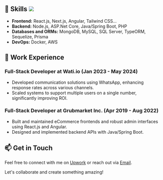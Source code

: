 ## 🚀 Skills ![](https://komarev.com/ghpvc/?username=railway17)
- **Frontend:** React.js, Next.js, Angular, Tailwind CSS...
- **Backend:** Node.js, ASP.Net Core, Java/Spring Boot, PHP
- **Databases and ORMs:** MongoDB, MySQL, SQL Server, TypeORM, Sequelize, Prisma
- **DevOps:** Docker, AWS

## 💼 Work Experience
### Full-Stack Developer at Wati.io (Jan 2023 - May 2024)
- Developed communication solutions using WhatsApp, enhancing response rates across various channels.
- Scaled systems to support multiple users on a single number, significantly improving ROI.

### Full-Stack Developer at Grubmarket Inc. (Apr 2019 - Aug 2022)
- Built and maintained eCommerce frontends and robust admin interfaces using React.js and Angular.
- Designed and implemented backend APIs with Java/Spring Boot.

## 📫 Get in Touch
Feel free to connect with me on [Upwork](https://www.upwork.com/freelancers/mingyunh?mp_source=share) or reach out via [Email](hanmingyun1212@gmail.com).

Let's collaborate and create something amazing!
